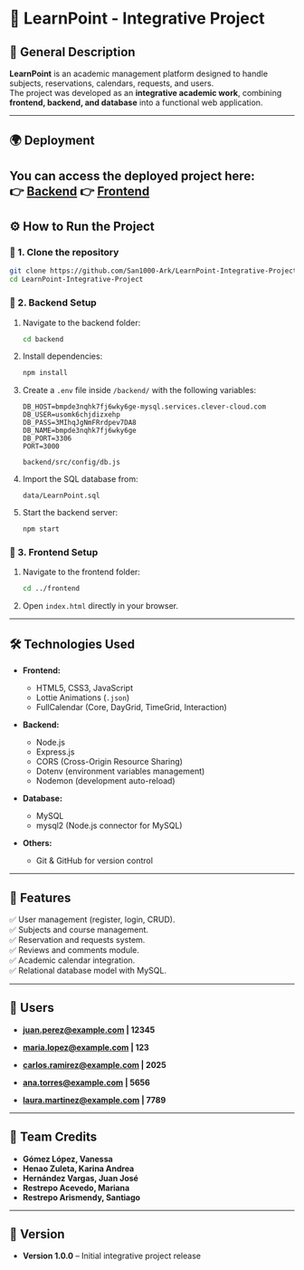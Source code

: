 # 📘 LearnPoint - Integrative Project

## 📌 General Description  
**LearnPoint** is an academic management platform designed to handle subjects, reservations, calendars, requests, and users.  
The project was developed as an **integrative academic work**, combining **frontend, backend, and database** into a functional web application.  

---

## 🌍 Deployment  

You can access the deployed project here:  
👉 [Backend](https://learnpoint-integrative-project-1.onrender.com ) 
👉 [Frontend](https://learnpoint-integrative-project-1.onrender.com ) 
---

## ⚙️ How to Run the Project  

### 🔹 1. Clone the repository  
```bash
git clone https://github.com/San1000-Ark/LearnPoint-Integrative-Project-.git
cd LearnPoint-Integrative-Project
```

### 🔹 2. Backend Setup  
1. Navigate to the backend folder:  
   ```bash
   cd backend
   ```
2. Install dependencies:  
   ```bash
   npm install
   ```
3. Create a `.env` file inside `/backend/` with the following variables:  
   ```env
   DB_HOST=bmpde3nqhk7fj6wky6ge-mysql.services.clever-cloud.com
   DB_USER=usomk6chjdizxehp
   DB_PASS=3MIhqJgNmFRrdpev7DA8
   DB_NAME=bmpde3nqhk7fj6wky6ge
   DB_PORT=3306
   PORT=3000
   ```
   ```
   backend/src/config/db.js
   ```
4. Import the SQL database from:  
   ```
   data/LearnPoint.sql
   ```
5. Start the backend server:  
   ```bash
   npm start
   ```

### 🔹 3. Frontend Setup  
1. Navigate to the frontend folder:  
   ```bash
   cd ../frontend
   ```
2. Open `index.html` directly in your browser.  

---

## 🛠️ Technologies Used  


- **Frontend:**  
  - HTML5, CSS3, JavaScript  
  - Lottie Animations (`.json`)  
  - FullCalendar (Core, DayGrid, TimeGrid, Interaction)  

- **Backend:**  
  - Node.js  
  - Express.js  
  - CORS (Cross-Origin Resource Sharing)  
  - Dotenv (environment variables management)  
  - Nodemon (development auto-reload)  

- **Database:**  
  - MySQL  
  - mysql2 (Node.js connector for MySQL)  

- **Others:**  
  - Git & GitHub for version control 

---

## 🌟 Features  

✅ User management (register, login, CRUD).  
✅ Subjects and course management.  
✅ Reservation and requests system.  
✅ Reviews and comments module.  
✅ Academic calendar integration.  
✅ Relational database model with MySQL.  

---

## 🌟 Users

- **juan.perez@example.com   | 12345**
- **maria.lopez@example.com  | 123**

- **carlos.ramirez@example.com | 2025**
- **ana.torres@example.com   | 5656**
- **laura.martinez@example.com | 7789**

---

## 👥 Team Credits  

- **Gómez López, Vanessa**  
- **Henao Zuleta, Karina Andrea**  
- **Hernández Vargas, Juan José**  
- **Restrepo Acevedo, Mariana**  
- **Restrepo Arismendy, Santiago**  

---

## 📌 Version  

- **Version 1.0.0** – Initial integrative project release  
